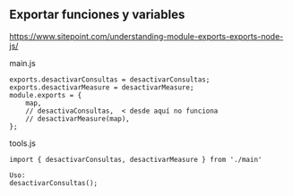 ## Exportar funciones y variables
https://www.sitepoint.com/understanding-module-exports-exports-node-js/

main.js

    exports.desactivarConsultas = desactivarConsultas;
    exports.desactivarMeasure = desactivarMeasure;
    module.exports = {
        map,
        // desactivaConsultas,  < desde aquí no funciona
        // desactivarMeasure(map),
    };
    
    
tools.js

    import { desactivarConsultas, desactivarMeasure } from './main'
    
    Uso: 
    desactivarConsultas();
